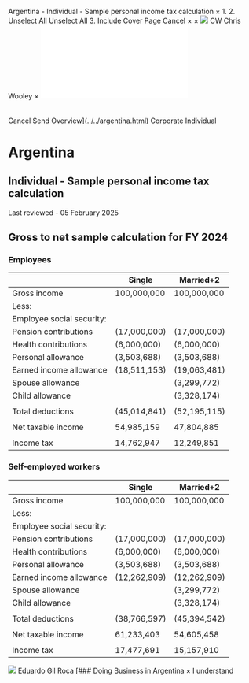 Argentina - Individual - Sample personal income tax calculation
×
1.
2.
Unselect All
Unselect All
3.
Include Cover Page
Cancel
×
×
![](../../-/media/world-wide-tax-summaries/attachments/global---chris-wooley.ashx%3Frev=ac5e5f3223b34096b1afc2a6009c7320&revision=ac5e5f32-23b3-4096-b1af-c2a6009c7320&hash=859B7ADC84DC2CBEC9760E9E6EE7DE6D0A8BFCDF)
CW
Chris Wooley
×
![](sample-personal-income-tax-calculation.html)
######
Cancel
Send
Overview](../../argentina.html)
Corporate
Individual
# Argentina
## Individual - Sample personal income tax calculation
Last reviewed - 05 February 2025
## Gross to net sample calculation for FY 2024
### Employees
|  | Single | Married+2 |
| --- | --- | --- |
| Gross income | 100,000,000 | 100,000,000 |
| Less: |  |  |
| Employee social security: |  |  |
| Pension contributions | (17,000,000) | (17,000,000) |
| Health contributions | (6,000,000) | (6,000,000) |
| Personal allowance | (3,503,688) | (3,503,688) |
| Earned income allowance | (18,511,153) | (19,063,481) |
| Spouse allowance |  | (3,299,772) |
| Child allowance |  | (3,328,174) |
|  |  |  |
| Total deductions | (45,014,841) | (52,195,115) |
|  |  |  |
| Net taxable income | 54,985,159 | 47,804,885 |
|  |  |  |
| Income tax | 14,762,947 | 12,249,851 |
### Self-employed workers
|  | Single | Married+2 |
| --- | --- | --- |
| Gross income | 100,000,000 | 100,000,000 |
| Less: |  |  |
| Employee social security: |  |  |
| Pension contributions | (17,000,000) | (17,000,000) |
| Health contributions | (6,000,000) | (6,000,000) |
| Personal allowance | (3,503,688) | (3,503,688) |
| Earned income allowance | (12,262,909) | (12,262,909) |
| Spouse allowance |  | (3,299,772) |
| Child allowance |  | (3,328,174) |
|  |  |  |
| Total deductions | (38,766,597) | (45,394,542) |
|  |  |  |
| Net taxable income | 61,233,403 | 54,605,458 |
|  |  |  |
| Income tax | 17,477,691 | 15,157,910 |
![](../../-/media/world-wide-tax-summaries/argentinaeduardo-marcelo-gil-rocaargentina--eduardo-gil-rocajpg20210405172326090.ashx%3Frev=6df0b810142e4b40afac7ca1442c86ef&revision=6df0b810-142e-4b40-afac-7ca1442c86ef&hash=136BB899D3ADD84DB34467F55FA2ED79F47C48FB)
Eduardo Gil Roca
[### Doing Business in Argentina
×
I understand